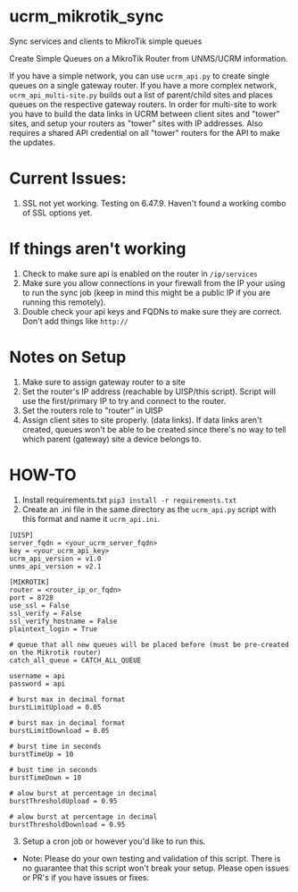 # ucrm_mikrotik_sync
Sync services and clients to MikroTik simple queues

Create Simple Queues on a MikroTik Router from UNMS/UCRM information.

If you have a simple network, you can use `ucrm_api.py` to create single queues on a single gateway router. If you have a more complex network, `ucrm_api_multi-site.py` builds out a list of parent/child sites and places queues on the respective gateway routers. In order for multi-site to work you have to build the data links in UCRM between client sites and "tower" sites, and setup your routers as "tower" sites with IP addresses. Also requires a shared API credential on all "tower" routers for the API to make the updates.

# Current Issues:
1. SSL not yet working. Testing on 6.47.9. Haven't found a working combo of SSL options yet.

# If things aren't working
1. Check to make sure api is enabled on the router in `/ip/services`
2. Make sure you allow connections in your firewall from the IP your using to run the sync job (keep in mind this might be a public IP if you are running this remotely).
3. Double check your api keys and FQDNs to make sure they are correct. Don't add things like `http://`

# Notes on Setup
  1. Make sure to assign gateway router to a site
  2. Set the router's IP address (reachable by UISP/this script). Script will use the first/primary IP to try and connect to the router.
  3. Set the routers role to "router" in UISP
  4. Assign client sites to site properly. (data links). If data links aren't created, queues won't be able to be created since there's no way to tell which parent (gateway) site a device belongs to.

# HOW-TO
1. Install requirements.txt `pip3 install -r requirements.txt`
2. Create an .ini file in the same directory as the `ucrm_api.py` script with this format and name it `ucrm_api.ini`.
```
[UISP]
server_fqdn = <your_ucrm_server_fqdn>
key = <your_ucrm_api_key>
ucrm_api_version = v1.0
unms_api_version = v2.1

[MIKROTIK]
router = <router_ip_or_fqdn>
port = 8728
use_ssl = False
ssl_verify = False
ssl_verify_hostname = False
plaintext_login = True

# queue that all new queues will be placed before (must be pre-created on the Mikrotik router)
catch_all_queue = CATCH_ALL_QUEUE

username = api
password = api

# burst max in decimal format
burstLimitUpload = 0.05

# burst max in decimal format
burstLimitDownload = 0.05

# burst time in seconds
burstTimeUp = 10

# bust time in seconds
burstTimeDown = 10

# alow burst at percentage in decimal
burstThresholdUpload = 0.95

# alow burst at percentage in decimal
burstThresholdDownload = 0.95
```
3. Setup a cron job or however you'd like to run this.


* Note: Please do your own testing and validation of this script. There is no guarantee that this script won't break your setup. Please open issues or PR's if you have issues or fixes.

